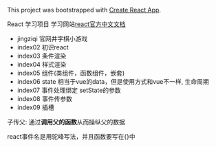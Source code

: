 This project was bootstrapped with [Create React App](https://github.com/facebook/create-react-app).

React 学习项目
学习网站[react官方中文文档](https://react.docschina.org/)
- jingziqi 官网井字棋小游戏
- index02 初识react
- index03 条件渲染
- index04 样式渲染
- index05 组件(类组件，函数组件，嵌套)
- index06 state 相当于vue的data，但是使用方式和vue不一样, 生命周期
- index07 事件处理绑定 setState的参数
- index08 事件传参数
- index09 插槽

子传父: 通过**调用父的函数**从而操纵父的数据

react事件名是用驼峰写法，并且函数要写在{}中
